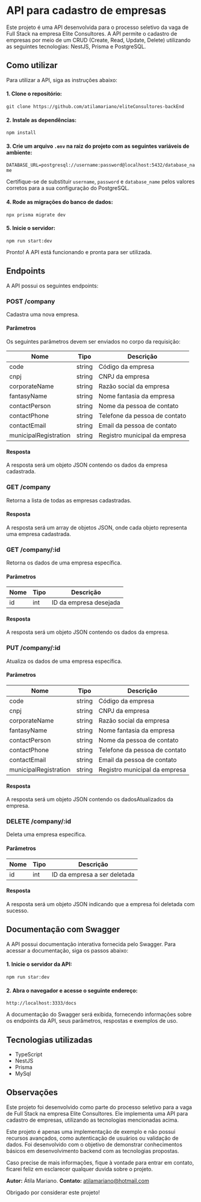 # API para cadastro de empresas

Este projeto é uma API desenvolvida para o processo seletivo da vaga de Full Stack na empresa Elite Consultores. A API permite o cadastro de empresas por meio de um CRUD (Create, Read, Update, Delete) utilizando as seguintes tecnologias: NestJS, Prisma e PostgreSQL.

## Como utilizar

Para utilizar a API, siga as instruções abaixo:

#### 1. Clone o repositório:

`git clone https://github.com/atilamariano/eliteConsultores-backEnd`

#### 2. Instale as dependências:

`npm install`

#### 3. Crie um arquivo `.env` na raiz do projeto com as seguintes variáveis de ambiente:

`DATABASE_URL=postgresql://username:password@localhost:5432/database_name`

Certifique-se de substituir `username`, `password` e `database_name` pelos valores corretos para a sua configuração do PostgreSQL.

#### 4. Rode as migrações do banco de dados:

`npx prisma migrate dev`

#### 5. Inicie o servidor:

`npm run start:dev`

Pronto! A API está funcionando e pronta para ser utilizada.

## Endpoints

A API possui os seguintes endpoints:

### POST /company

Cadastra uma nova empresa.

#### Parâmetros

Os seguintes parâmetros devem ser enviados no corpo da requisição:

| Nome                | Tipo   | Descrição                     |
|---------------------|--------|-------------------------------|
| code                | string | Código da empresa             |
| cnpj                | string | CNPJ da empresa               |
| corporateName       | string | Razão social da empresa       |
| fantasyName         | string | Nome fantasia da empresa      |
| contactPerson       | string | Nome da pessoa de contato     |
| contactPhone        | string | Telefone da pessoa de contato |
| contactEmail        | string | Email da pessoa de contato    |
| municipalRegistration | string | Registro municipal da empresa |

#### Resposta

A resposta será um objeto JSON contendo os dados da empresa cadastrada.

### GET /company

Retorna a lista de todas as empresas cadastradas.

#### Resposta

A resposta será um array de objetos JSON, onde cada objeto representa uma empresa cadastrada.

### GET /company/:id

Retorna os dados de uma empresa específica.

#### Parâmetros

| Nome | Tipo | Descrição        |
|------|------|------------------|
| id   | int  | ID da empresa desejada |

#### Resposta

A resposta será um objeto JSON contendo os dados da empresa.

### PUT /company/:id

Atualiza os dados de uma empresa específica.

#### Parâmetros

| Nome                | Tipo   | Descrição                     |
|---------------------|--------|-------------------------------|
| code                | string | Código da empresa             |
| cnpj                | string | CNPJ da empresa               |
| corporateName       | string | Razão social da empresa       |
| fantasyName         | string | Nome fantasia da empresa      |
| contactPerson       | string | Nome da pessoa de contato     |
| contactPhone        | string | Telefone da pessoa de contato |
| contactEmail        | string | Email da pessoa de contato    |
| municipalRegistration | string | Registro municipal da empresa |

#### Resposta

A resposta será um objeto JSON contendo os dadosAtualizados da empresa.

### DELETE /company/:id

Deleta uma empresa específica.

#### Parâmetros

| Nome | Tipo | Descrição        |
|------|------|------------------|
| id   | int  | ID da empresa a ser deletada |

#### Resposta

A resposta será um objeto JSON indicando que a empresa foi deletada com sucesso.

## Documentação com Swagger

A API possui documentação interativa fornecida pelo Swagger. Para acessar a documentação, siga os passos abaixo:

#### 1. Inicie o servidor da API:

`npm run star:dev`

#### 2. Abra o navegador e acesse o seguinte endereço:

`http://localhost:3333/docs`

A documentação do Swagger será exibida, fornecendo informações sobre os endpoints da API, seus parâmetros, respostas e exemplos de uso.

## Tecnologias utilizadas

- TypeScript
- NestJS
- Prisma
- MySql

## Observações

Este projeto foi desenvolvido como parte do processo seletivo para a vaga de Full Stack na empresa Elite Consultores. Ele implementa uma API para cadastro de empresas, utilizando as tecnologias mencionadas acima.

Este projeto é apenas uma implementação de exemplo e não possui recursos avançados, como autenticação de usuários ou validação de dados. Foi desenvolvido com o objetivo de demonstrar conhecimentos básicos em desenvolvimento backend com as tecnologias propostas.

Caso precise de mais informações, fique à vontade para entrar em contato, ficarei feliz em esclarecer qualquer duvida sobre o projeto.

**Autor:**   Átila Mariano.
**Contato:** atilamariano@hotmail.com

Obrigado por considerar este projeto!







